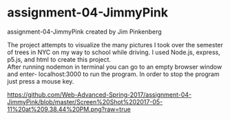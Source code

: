 # assignment-04-JimmyPink
assignment-04-JimmyPink created by Jim Pinkenberg

The project attempts to visualize the many pictures I took over the semester of trees in NYC on my way to school while driving.
I used Node.js, express, p5.js, and html to create this project.  
After running nodemon in terminal you can go to an empty browser window and enter- localhost:3000 to run the program.  In order to stop the program just press a mouse key. 

https://github.com/Web-Advanced-Spring-2017/assignment-04-JimmyPink/blob/master/Screen%20Shot%202017-05-11%20at%209.38.44%20PM.png?raw=true
